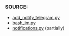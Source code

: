 ### SOURCE:
 * [add_notify_telegram.py](https://github.com/gil9red/telegram_notifications_bot/blob/c1077c3971f6ad1f1daa8abb81921a5f67cfc5ff/add_notify_use_web.py)
 * [bash_im.py](https://github.com/gil9red/SimplePyScripts/blob/f7c5d7cf1f3192d7fd733ed893adcd9abf2c43c7/html_parsing/random_quote_bash_im/bash_im.py)
 * [notifications.py](https://github.com/gil9red/Check_with_notification/blob/850d2a9c38ee0ef04278a6a599b54377a429fe2d/root_common.py#L75) (partially)

